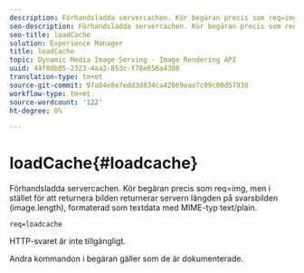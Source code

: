 ```yaml
---
description: Förhandsladda servercachen. Kör begäran precis som req=img, men i stället för att returnera bilden returnerar servern längden på svarsbilden (image.length), formaterad som textdata med MIME-typ text/plain.
seo-description: Förhandsladda servercachen. Kör begäran precis som req=img, men i stället för att returnera bilden returnerar servern längden på svarsbilden (image.length), formaterad som textdata med MIME-typ text/plain.
seo-title: loadCache
solution: Experience Manager
title: loadCache
topic: Dynamic Media Image Serving - Image Rendering API
uuid: 44f0db05-2323-4aa2-853c-f78e656a4308
translation-type: tm+mt
source-git-commit: 97a84e8e7edd3d834ca42069eae7c09c00d57938
workflow-type: tm+mt
source-wordcount: '122'
ht-degree: 0%

---
```



# loadCache{#loadcache}

Förhandsladda servercachen. Kör begäran precis som req=img, men i stället för att returnera bilden returnerar servern längden på svarsbilden (image.length), formaterad som textdata med MIME-typ text/plain.

`req=loadcache`

HTTP-svaret är inte tillgängligt.

Andra kommandon i begäran gäller som de är dokumenterade.
